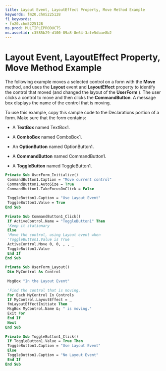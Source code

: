```yaml
---
title: Layout Event, LayoutEffect Property, Move Method Example
keywords: fm20.chm5225128
f1_keywords:
- fm20.chm5225128
ms.prod: MULTIPLEPRODUCTS
ms.assetid: c3585b29-d100-89a8-8e64-3afe5dbae8b2
---
```



# Layout Event, LayoutEffect Property, Move Method Example

The following example moves a selected control on a form with the  **Move** method, and uses the **Layout** event and **LayoutEffect** property to identify the control that moved (and changed the layout of the **UserForm** ). The user clicks a control to move and then clicks the **CommandButton**. A message box displays the name of the control that is moving.

To use this example, copy this sample code to the Declarations portion of a form. Make sure that the form contains:




- A  **TextBox** named TextBox1.
    
- A  **ComboBox** named ComboBox1.
    
- An  **OptionButton** named OptionButton1.
    
- A  **CommandButton** named CommandButton1.
    
- A  **ToggleButton** named ToggleButton1.
    




```vb
Private Sub UserForm_Initialize() 
 CommandButton1.Caption = "Move current control" 
 CommandButton1.AutoSize = True 
 CommandButton1.TakeFocusOnClick = False 
 
 ToggleButton1.Caption = "Use Layout Event" 
 ToggleButton1.Value = True 
End Sub 
 
Private Sub CommandButton1_Click() 
 If ActiveControl.Name = "ToggleButton1" Then 
 'Keep it stationary 
 Else 
 'Move the control, using Layout event when 
 'ToggleButton1.Value is True 
 ActiveControl.Move 0, 0, , , _ 
 ToggleButton1.Value 
 End If 
End Sub 
 
Private Sub UserForm_Layout() 
 Dim MyControl As Control 
 
 MsgBox "In the Layout Event" 
 
 'Find the control that is moving. 
 For Each MyControl In Controls 
 If MyControl.LayoutEffect = _ 
 fmLayoutEffectInitiate Then 
 MsgBox MyControl.Name &; " is moving." 
 Exit For 
 End If 
 Next 
End Sub 
 
Private Sub ToggleButton1_Click() 
 If ToggleButton1.Value = True Then 
 ToggleButton1.Caption = "Use Layout Event" 
 Else 
 ToggleButton1.Caption = "No Layout Event" 
 End If 
End Sub
```


